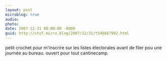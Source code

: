 ```yaml
---
layout: post
microblog: true
audio: 
photo: 
date: 2007-12-31 00:00:00 -0000
guid: http://xtof.micro.blog/2007/12/31/t548667992.html
---
```

petit crochet pour m'inscrire sur les listes électorales avant de filer pou une journée au bureau. ouvert pour tout cantinecamp.
